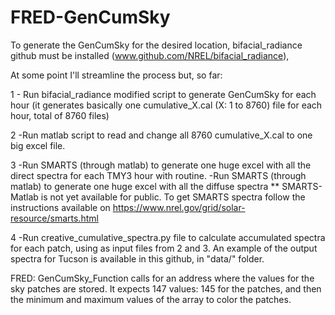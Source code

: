 # FRED-GenCumSky

To generate the GenCumSky for the desired location, bifacial_radiance github must be installed (www.github.com/NREL/bifacial_radiance),

At some point I'll streamline the process but, so far:

1 - Run bifacial_radiance modified script to generate GenCumSky for each hour (it generates basically one cumulative_X.cal (X: 1 to 8760) file for each hour, total of 8760 files)

2 -Run matlab script to read and change all 8760 cumulative_X.cal to one big excel file.

3 -Run SMARTS (through matlab) to generate one huge excel with all the direct spectra for each TMY3 hour with routine.
   -Run SMARTS (through matlab) to generate one huge excel with all the diffuse spectra 
  ** SMARTS-Matlab is not yet available for public. To get SMARTS spectra follow the instructions available on https://www.nrel.gov/grid/solar-resource/smarts.html
  
4 -Run creative_cumulative_spectra.py file to calculate accumulated spectra for each patch, using as input files from 2 and 3. An example of the output spectra for Tucson is available in this github, in "data/" folder.


FRED:
GenCumSky_Function calls for an address where the values for the sky patches are stored. It expects 147 values: 145 for the patches, and then the minimum and maximum values of the array to color the patches.

